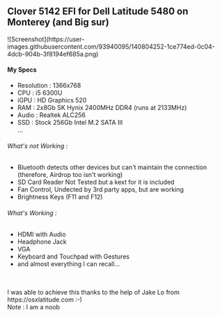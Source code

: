 <h2>Clover 5142 EFI for Dell Latitude 5480 on Monterey (and Big sur)</h2>
![Screenshot](https://user-images.githubusercontent.com/93940095/140804252-1ce774ed-0c04-4dcb-904b-3f8194ef685a.png)
<h4>My Specs</h4>
<ul>
 <li>Resolution : 1366x768</li>
 <li>CPU : i5 6300U</li>
 <li>iGPU : HD Graphics 520</li>
 <li>RAM : 2x8Gb SK Hynix 2400MHz DDR4 (runs at 2133MHz)</li>
 <li>Audio : Realtek ALC256</li>
 <li>SSD : Stock 256Gb Intel M.2 SATA III</li>
 ...
</ul>
<h6>What's not Working :</h6>
<ul>
 <li>Bluetooth detects other devices but can't maintain the connection (therefore, Airdrop too isn't working)</li>
 <li>SD Card Reader Not Tested but a kext for it is included</li>
 <li>Fan Control, Undected by 3rd party apps, but are working</li>
 <li>Brightness Keys (F11 and F12)</li>
</ul>
<h6>What's Working :</h6>
<ul>
  <li>HDMI with Audio</li>
  <li>Headphone Jack</li>
  <li>VGA</li>
  <li>Keyboard and Touchpad with Gestures</li>
  <li>and almost everything I can recall...</li>
</ul>
<br><br>
I was able to achieve this thanks to the help of Jake Lo from https://osxlatitude.com :-)
<br>
Note : I am a noob
